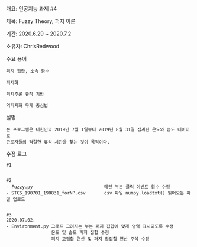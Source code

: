 개요:        인공지능 과제 #4

제목:        Fuzzy Theory, 퍼지 이론

기간:        2020.6.29 ~ 2020.7.2

소유자:      ChrisRedwood


주요 용어

    퍼지 집합, 소속 함수
    
    퍼지화
    
    퍼지추론 규칙 기반
    
    역퍼지화 무게 중심법


설명

    본 프로그램은 대한민국 2019년 7월 1일부터 2019년 8월 31일 집계된 온도와 습도 데이터로
    근로자들의 적절한 휴식 시간을 찾는 것이 목적이다.


수정 로그

    #1


    #2
    - Fuzzy.py                           메인 부분 클릭 이벤트 함수 수정
    - STCS_190701_190831_forNP.csv       csv 파일 numpy.loadtxt() 읽어오는 파일 업로드


    #3
    2020.07.02.
    - Environment.py 그래프 그려지는 부분 퍼지 집합에 맞게 영역 표시되도록 수정
                     온도 및 습도 퍼지 집합 수정
                     퍼지 교집합 연산 및 퍼지 합집합 연산 주석 수정
